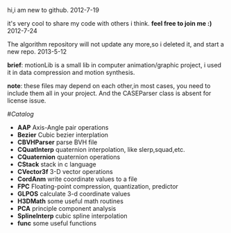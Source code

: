 hi,i am new to github. 2012-7-19

it's very cool to share my code with others i think. **feel free to join me :)** 2012-7-24

The  algorithm repository will not update any more,so i deleted it, and start a new repo. 2013-5-12 

**brief**: motionLib is a small lib in computer animation/graphic project, i used it in  data compression and motion synthesis. 

**note**: these files may depend on each other,in most cases, you need to include them all in your project. And the CASEParser class is absent for license issue.


#*Catalog*

+ **AAP**         Axis-Angle pair operations
+ **Bezier**      Cubic bezier interplation
+ **CBVHParser**  parse BVH file
+ **CQuatInterp** quaternion interpolation, like slerp,squad,etc.
+ **CQuaternion** quaternion operations
+ **CStack**      stack in c language
+ **CVector3f**   3-D vector operations
+ **CordAnm**     write coordinate values to a file 
+ **FPC**   Floating-point compression, quantization, predictor
+ **GLPOS** calculate 3-d coordinate values
+ **H3DMath** some useful math routines
+ **PCA** principle component analysis
+ **SplineInterp** cubic spline interpolation
+ **func** some useful functions

